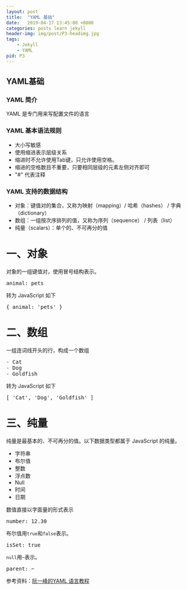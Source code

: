 ```yaml
---
layout: post
title:  "YAML 基础"
date:   2019-04-17 13:45:00 +0800
categories: posts learn jekyll
header-img: img/post/P3-headimg.jpg
tags:
    - Jekyll
    - YAML
pid: P3
---
```


## YAML基础

### YAML 简介
YAML 是专门用来写配置文件的语言

### YAML 基本语法规则
 - 大小写敏感
 - 使用缩进表示层级关系
 - 缩进时不允许使用Tab键，只允许使用空格。
 - 缩进的空格数目不重要，只要相同层级的元素左侧对齐即可
 - "#" 代表注释
 
### YAML 支持的数据结构
 - 对象：键值对的集合，又称为映射（mapping）/ 哈希（hashes） / 字典（dictionary）
 - 数组：一组按次序排列的值，又称为序列（sequence） / 列表（list）
 - 纯量（scalars）：单个的、不可再分的值
 
# 一、**对象** 
对象的一组键值对，使用冒号结构表示。
<pre class="prettyprint">
animal: pets
</pre>

转为 JavaScript 如下
<pre class="prettyprint">
{ animal: 'pets' }
</pre>

# 二、**数组**
一组连词线开头的行，构成一个数组
<pre class="prettyprint">
- Cat
- Dog
- Goldfish
</pre>

转为 JavaScript 如下
<pre class="prettyprint">
[ 'Cat', 'Dog', 'Goldfish' ]
</pre>


# 三、**纯量**
纯量是最基本的、不可再分的值。以下数据类型都属于 JavaScript 的纯量。

<ul> 
<li>字符串</li>
<li>布尔值</li>
<li>整数</li>
<li>浮点数</li>
<li>Null</li>
<li>时间</li>
<li>日期</li>
</ul>

数值直接以字面量的形式表示
<pre class="prettyprint">
number: 12.30
</pre>
布尔值用`true`和`false`表示。
<pre class="prettyprint">
isSet: true
</pre>
`null`用`~`表示。
<pre class="prettyprint">
parent: ~
</pre>
 


参考资料：[阮一峰的YAML 语言教程]

[阮一峰的YAML 语言教程]: http://www.ruanyifeng.com/blog/2016/07/yaml.html